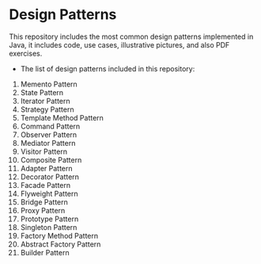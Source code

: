 # Design Patterns
This repository includes the most common design patterns implemented in Java, it includes code, use cases, illustrative pictures, and also PDF exercises.
* The list of design patterns included in this repository:
1. Memento Pattern
2. State Pattern
3. Iterator Pattern
4. Strategy Pattern
5. Template Method Pattern
6. Command Pattern
7. Observer Pattern
8. Mediator Pattern
9. Visitor Pattern
10. Composite Pattern
11. Adapter Pattern
12. Decorator Pattern
13. Facade Pattern
14. Flyweight Pattern
15. Bridge Pattern
16. Proxy Pattern
17. Prototype Pattern
18. Singleton Pattern
19. Factory Method Pattern
20. Abstract Factory Pattern
21. Builder Pattern
